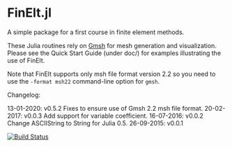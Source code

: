 FinElt.jl
=========

A simple package for a first course in finite element methods.

These Julia routines rely on [Gmsh][1] for mesh generation and
visualization.  Please see the Quick Start Guide (under doc/) for
examples illustrating the use of FinElt.

Note that FinElt supports only msh file format version 2.2 so you need
to use the `-format msh22` command-line option for `gmsh`.

Changelog:

13-01-2020: v0.5.2 Fixes to ensure use of Gmsh 2.2 msh file format.
20-02-2017: v0.0.3 Add support for variable coefficient.
16-07-2016: v0.0.2 Change ASCIIString to String for Julia 0.5.
26-09-2015: v0.0.1

[1]: http://geuz.org/gmsh/

[![Build Status](https://travis-ci.org/billmclean/FinElt.jl.svg?branch=master)](https://travis-ci.org/billmclean/FinElt.jl)

